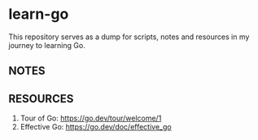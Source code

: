 # learn-go
This repository serves as a dump for scripts, notes and resources in my journey to learning Go.

## NOTES

## RESOURCES
1. Tour of Go: https://go.dev/tour/welcome/1
2. Effective Go: https://go.dev/doc/effective_go
